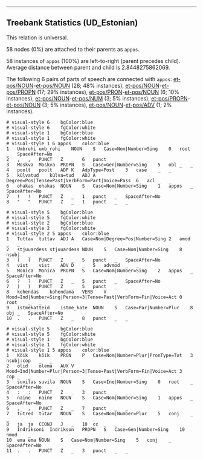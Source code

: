 

--------------------------------------------------------------------------------

## Treebank Statistics (UD_Estonian)

This relation is universal.

58 nodes (0%) are attached to their parents as `appos`.

58 instances of `appos` (100%) are left-to-right (parent precedes child).
Average distance between parent and child is 2.8448275862069.

The following 6 pairs of parts of speech are connected with `appos`: [et-pos/NOUN]()-[et-pos/NOUN]() (28; 48% instances), [et-pos/NOUN]()-[et-pos/PROPN]() (17; 29% instances), [et-pos/PRON]()-[et-pos/NOUN]() (6; 10% instances), [et-pos/NOUN]()-[et-pos/NUM]() (3; 5% instances), [et-pos/PROPN]()-[et-pos/NOUN]() (3; 5% instances), [et-pos/NOUN]()-[et-pos/ADV]() (1; 2% instances).


~~~ conllu
# visual-style 6	bgColor:blue
# visual-style 6	fgColor:white
# visual-style 1	bgColor:blue
# visual-style 1	fgColor:white
# visual-style 1 6 appos	color:blue
1	Umbrohi	umb_rohi	NOUN	S	Case=Nom|Number=Sing	0	root	_	SpaceAfter=No
2	,	,	PUNCT	Z	_	6	punct	_	_
3	Moskva	Moskva	PROPN	S	Case=Gen|Number=Sing	5	obl	_	_
4	poolt	poolt	ADP	K	AdpType=Post	3	case	_	_
5	külvatud	külva=tud	ADJ	A	Degree=Pos|Tense=Past|VerbForm=Part|Voice=Pass	6	acl	_	_
6	ohakas	ohakas	NOUN	S	Case=Nom|Number=Sing	1	appos	_	SpaceAfter=No
7	!	!	PUNCT	Z	_	1	punct	_	SpaceAfter=No
8	"	"	PUNCT	Z	_	1	punct	_	_

~~~


~~~ conllu
# visual-style 5	bgColor:blue
# visual-style 5	fgColor:white
# visual-style 2	bgColor:blue
# visual-style 2	fgColor:white
# visual-style 2 5 appos	color:blue
1	Tuttav	tuttav	ADJ	A	Case=Nom|Degree=Pos|Number=Sing	2	amod	_	_
2	stjuuardess	stjuuardess	NOUN	S	Case=Nom|Number=Sing	8	nsubj	_	_
3	(	(	PUNCT	Z	_	5	punct	_	SpaceAfter=No
4	vist	vist	ADV	D	_	5	advmod	_	_
5	Monica	Monica	PROPN	S	Case=Nom|Number=Sing	2	appos	_	SpaceAfter=No
6	?	?	PUNCT	Z	_	5	punct	_	SpaceAfter=No
7	)	)	PUNCT	Z	_	5	punct	_	_
8	kohendas	kohendama	VERB	V	Mood=Ind|Number=Sing|Person=3|Tense=Past|VerbForm=Fin|Voice=Act	0	root	_	_
9	istmekatteid	istme_kate	NOUN	S	Case=Par|Number=Plur	8	obj	_	SpaceAfter=No
10	.	.	PUNCT	Z	_	8	punct	_	_

~~~


~~~ conllu
# visual-style 5	bgColor:blue
# visual-style 5	fgColor:white
# visual-style 1	bgColor:blue
# visual-style 1	fgColor:white
# visual-style 1 5 appos	color:blue
1	Kõik	kõik	PRON	P	Case=Nom|Number=Plur|PronType=Tot	3	nsubj:cop	_	_
2	olid	olema	AUX	V	Mood=Ind|Number=Plur|Person=3|Tense=Past|VerbForm=Fin|Voice=Act	3	cop	_	_
3	suvilas	suvila	NOUN	S	Case=Ine|Number=Sing	0	root	_	SpaceAfter=No
4	:	:	PUNCT	Z	_	3	punct	_	_
5	naine	naine	NOUN	S	Case=Nom|Number=Sing	1	appos	_	SpaceAfter=No
6	,	,	PUNCT	Z	_	7	punct	_	_
7	tütred	tütar	NOUN	S	Case=Nom|Number=Plur	5	conj	_	_
8	ja	ja	CCONJ	J	_	10	cc	_	_
9	Indriksoni	Indrikson	PROPN	S	Case=Gen|Number=Sing	10	nmod	_	_
10	ema	ema	NOUN	S	Case=Nom|Number=Sing	5	conj	_	SpaceAfter=No
11	.	.	PUNCT	Z	_	3	punct	_	_

~~~


